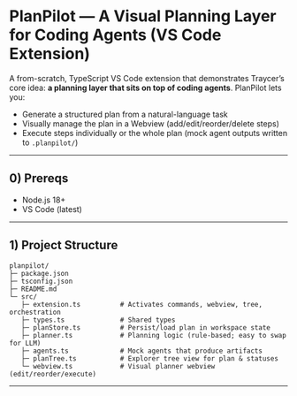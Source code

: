 # PlanPilot — A Visual Planning Layer for Coding Agents (VS Code Extension)

A from-scratch, TypeScript VS Code extension that demonstrates Traycer’s core idea:
**a planning layer that sits on top of coding agents**. PlanPilot lets you:

* Generate a structured plan from a natural-language task
* Visually manage the plan in a Webview (add/edit/reorder/delete steps)
* Execute steps individually or the whole plan (mock agent outputs written to `.planpilot/`)

---

## 0) Prereqs

* Node.js 18+
* VS Code (latest)

---

## 1) Project Structure

```
planpilot/
├─ package.json
├─ tsconfig.json
├─ README.md
└─ src/
   ├─ extension.ts          # Activates commands, webview, tree, orchestration
   ├─ types.ts              # Shared types
   ├─ planStore.ts          # Persist/load plan in workspace state
   ├─ planner.ts            # Planning logic (rule-based; easy to swap for LLM)
   ├─ agents.ts             # Mock agents that produce artifacts
   ├─ planTree.ts           # Explorer tree view for plan & statuses
   └─ webview.ts            # Visual planner webview (edit/reorder/execute)
```

---